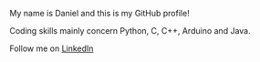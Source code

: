 My name is Daniel and this is my GitHub profile!

Coding skills mainly concern Python, C, C++, Arduino and Java.

Follow me on [LinkedIn](linkedin.com/in/danielcfsouza/)
